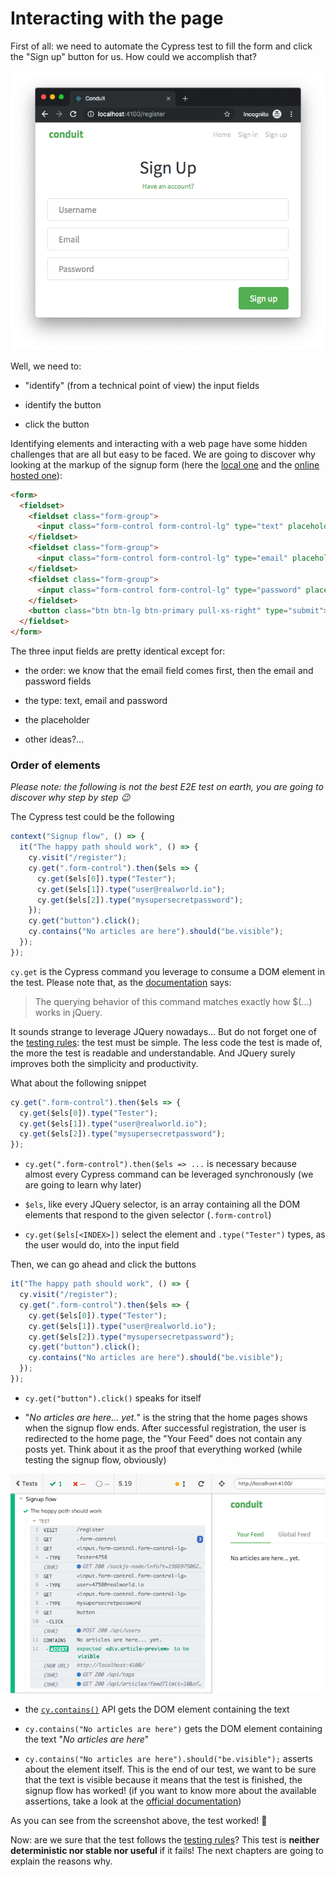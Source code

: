 # Interacting with the page

First of all: we need to automate the Cypress test to fill the form and click the "Sign up" button for us. How could we accomplish that?

<img src="../assets/images/signup-page.png" alt="The signup page"/>

Well, we need to:

- "identify" (from a technical point of view) the input fields

- identify the button

- click the button

Identifying elements and interacting with a web page have some hidden challenges that are all but easy to be faced. We are going to discover why looking at the markup of the signup form (here the [local one](http://localhost:4100/register) and the [online hosted one](https://react-redux.realworld.io/#/register)):

```html
<form>
  <fieldset>
    <fieldset class="form-group">
      <input class="form-control form-control-lg" type="text" placeholder="Username" value="" />
    </fieldset>
    <fieldset class="form-group">
      <input class="form-control form-control-lg" type="email" placeholder="Email" value="" />
    </fieldset>
    <fieldset class="form-group">
      <input class="form-control form-control-lg" type="password" placeholder="Password" value="" />
    </fieldset>
    <button class="btn btn-lg btn-primary pull-xs-right" type="submit">Sign up</button>
  </fieldset>
</form>
```

The three input fields are pretty identical except for:

- the order: we know that the email field comes first, then the email and password fields

- the type: text, email and password

- the placeholder

- other ideas?...

### Order of elements

_Please note: the following is not the best E2E test on earth, you are going to discover why step by step 😉_

The Cypress test could be the following

```js
context("Signup flow", () => {
  it("The happy path should work", () => {
    cy.visit("/register");
    cy.get(".form-control").then($els => {
      cy.get($els[0]).type("Tester");
      cy.get($els[1]).type("user@realworld.io");
      cy.get($els[2]).type("mysupersecretpassword");
    });
    cy.get("button").click();
    cy.contains("No articles are here").should("be.visible");
  });
});
```

`cy.get` is the Cypress command you leverage to consume a DOM element in the test. Please note that, as the [documentation](https://docs.cypress.io/api/commands/get.html) says:

> The querying behavior of this command matches exactly how \$(…) works in jQuery.

It sounds strange to leverage JQuery nowadays... But do not forget one of the [testing rules](testing-rules.md): the test must be simple. The less code the test is made of, the more the test is readable and understandable. And JQuery surely improves both the simplicity and productivity.

What about the following snippet

```js
cy.get(".form-control").then($els => {
  cy.get($els[0]).type("Tester");
  cy.get($els[1]).type("user@realworld.io");
  cy.get($els[2]).type("mysupersecretpassword");
});
```

- `cy.get(".form-control").then($els => ...` is necessary because almost every Cypress command can be leveraged synchronously (we are going to learn why later)

- `$els`, like every JQuery selector, is an array containing all the DOM elements that respond to the given selector (`.form-control`)

- `cy.get($els[<INDEX>])` select the element and `.type("Tester")` types, as the user would do, into the input field

Then, we can go ahead and click the buttons

```js
it("The happy path should work", () => {
  cy.visit("/register");
  cy.get(".form-control").then($els => {
    cy.get($els[0]).type("Tester");
    cy.get($els[1]).type("user@realworld.io");
    cy.get($els[2]).type("mysupersecretpassword");
    cy.get("button").click();
    cy.contains("No articles are here").should("be.visible");
  });
});
```

- `cy.get("button").click()` speaks for itself

- "_No articles are here... yet._" is the string that the home pages shows when the signup flow ends. After successful registration, the user is redirected to the home page, the "Your Feed" does not contain any posts yet. Think about it as the proof that everything worked (while testing the signup flow, obviously)



<img src="../assets/images/signup-feedback.png" alt="Cypress Conduit" class="img-border"/>

- the [`cy.contains()`](https://docs.cypress.io/api/commands/contains.html#Syntax) API gets the DOM element containing the text

- `cy.contains("No articles are here")` gets the DOM element containing the text "_No articles are here_"

- `cy.contains("No articles are here").should("be.visible");` asserts about the element itself. This is the end of our test, we want to be sure that the text is visible because it means that the test is finished, the signup flow has worked! (if you want to know more about the available assertions, take a look at the [official documentation](https://docs.cypress.io/guides/references/assertions.html))

As you can see from the screenshot above, the test worked! 🎉

Now: are we sure that the test follows the [testing rules](testing-rules.md)? This test is **neither deterministic nor stable nor useful** if it fails! The next chapters are going to explain the reasons why.
